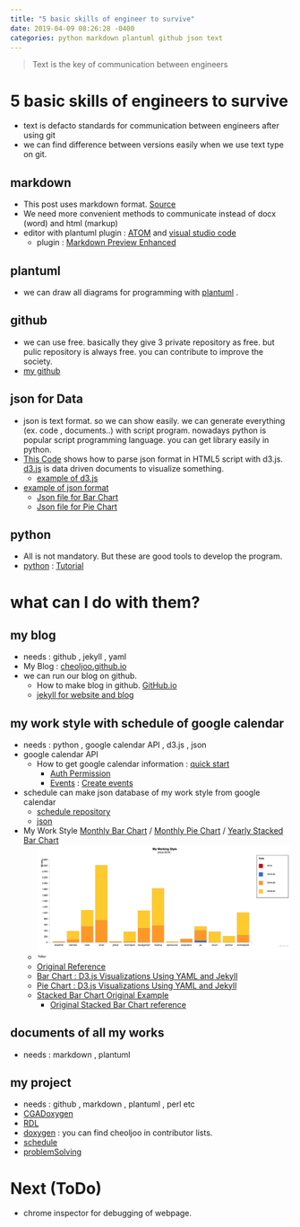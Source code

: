 ```yaml
---
title: "5 basic skills of engineer to survive"
date: 2019-04-09 08:26:28 -0400
categories: python markdown plantuml github json text
---
```


> Text is the key of communication between engineers

# 5 basic skills of engineers to survive
- text is defacto standards for communication between engineers after using git
- we can find difference between versions easily when we use text type on git.

## markdown
- This post uses markdown format.  [Source](https://github.com/cheoljoo/cheoljoo.github.io/blob/master/_posts/2019-04-09-five-basic-skill-for-engineer.md)
- We need more convenient methods to communicate instead of docx (word) and html (markup)
- editor with plantuml plugin : [ATOM](https://atom.io/) and [visual studio code](https://code.visualstudio.com/) 
    - plugin : [Markdown Preview Enhanced](https://shd101wyy.github.io/markdown-preview-enhanced/#/)

## plantuml
- we can draw all diagrams for programming with [plantuml](http://plantuml.com/index) .

## github
- we can use free. basically they give 3 private repository as free.  but pulic repository is always free. you can contribute to improve the society.
- [my github](https://github.com/cheoljoo)

## json for Data
- json is text format. so we can show easily. we can generate everything (ex.  code , documents..) with script program. nowadays python is popular script programming language.  you can get library easily in python.
- [This Code](https://github.com/cheoljoo/schedule/blob/master/googleCalendar/stacked_bar_chart/stacked/index.html) shows how to parse json format in HTML5 script with d3.js.  [d3.js](https://d3js.org/) is data driven documents to visualize something.
    - [example of d3.js](https://heal2u.github.io/stacked-bar-chart/)
- [example of json format](https://github.com/heal2u/heal2u.github.io/blob/master/data/2019-short.json)
    - [Json file for Bar Chart](https://heal2u.github.io/data/bar-chart.json)
    - [Json file for Pie Chart](https://heal2u.github.io/data/pie-chart.json)

## python
- All is not mandatory. But these are good tools to develop the program.
- [python](https://www.python.org) : [Tutorial](https://docs.python.org/3/tutorial/index.html)



# what can I do with them?

## my blog
- needs : github , jekyll , yaml
- My Blog : [cheoljoo.github.io](https://cheoljoo.github.io/)
- we can run our blog on github.
    - How to make blog in github. [GitHub.io](https://dreamgonfly.github.io/2018/01/27/jekyll-remote-theme.html)
    - [jekyll for website and blog](https://jekyllrb.com/docs/step-by-step/01-setup/)

## my work style with schedule of google calendar
- needs : python , google calendar API , d3.js , json 
- google calendar API
    - How to get google calendar information : [quick start](https://developers.google.com/calendar/quickstart/python)
        - [Auth Permission](https://developers.google.com/calendar/auth)
        - [Events](https://developers.google.com/calendar/v3/reference/events) : [Create events](https://developers.google.com/calendar/create-events)
- schedule can make json database of my work style from google calendar
    - [schedule repository](https://github.com/cheoljoo/schedule)
    - [json](https://github.com/heal2u/heal2u.github.io/blob/master/data/2019-short.json)
- My Work Style [Monthly Bar Chart](https://heal2u.github.io/bar-chart/) / [Monthly Pie Chart](https://heal2u.github.io/pie-chart/) / [Yearly Stacked Bar Chart](https://heal2u.github.io/stacked-bar-chart/)
    - ![Stacked_Bar_Chart](/images/2019-04-07_stacked.png)
    - [Original Reference](http://apievangelist.com/)
    - [Bar Chart : D3.js Visualizations Using YAML and Jekyll](https://apievangelist.com/2016/09/20/d3js-visualizations-using-yaml-and-jekyll/)
    - [Pie Chart : D3.js Visualizations Using YAML and Jekyll](http://d3.js.yaml.jekyll.apievangelist.com/pie-chart/)
    - [Stacked Bar Chart Original Example](http://bl.ocks.org/jamesleesaunders/ac5b6134ad7144e8327d)
        - [Original Stacked Bar Chart reference](http://bl.ocks.org/mstanaland/6100713)

## documents of all my works
- needs : markdown , plantuml

## my project 
- needs : github , markdown , plantuml , perl etc
- [CGADoxygen](https://github.com/cheoljoo/CGADoxygen)
- [RDL](https://github.com/cheoljoo/CGA_RDL)
- [doxygen](https://github.com/doxygen/doxygen/graphs/contributors) : you can find cheoljoo in contributor lists.
- [schedule](https://github.com/cheoljoo/schedule)
- [problemSolving](https://github.com/cheoljoo/problemSolving)

# Next (ToDo)
- chrome inspector for debugging of webpage.



